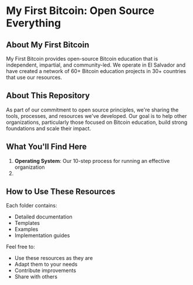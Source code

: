 # My First Bitcoin: Open Source Everything

## About My First Bitcoin
My First Bitcoin provides open-source Bitcoin education that is independent, impartial, and community-led. We operate in El Salvador and have created a network of 60+ Bitcoin education projects in 30+ countries that use our resources.

## About This Repository
As part of our commitment to open source principles, we're sharing the tools, processes, and resources we've developed. Our goal is to help other organizations, particularly those focused on Bitcoin education, build strong foundations and scale their impact.

## What You'll Find Here
1. **Operating System**: Our 10-step process for running an effective organization
2. 

## How to Use These Resources
Each folder contains:
- Detailed documentation
- Templates
- Examples
- Implementation guides

Feel free to:
- Use these resources as they are
- Adapt them to your needs
- Contribute improvements
- Share with others
